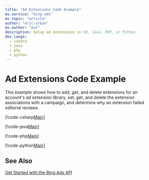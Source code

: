 ```yaml
---
title: "Ad Extensions Code Example"
ms.service: "bing-ads"
ms.topic: "article"
author: "eric-urban"
ms.author: "eur"
description: Setup ad extensions in C#, Java, PHP, or Python.
dev_langs:
  - csharp
  - java
  - php
  - python
---
```

# Ad Extensions Code Example
This example shows how to add, get, and delete extensions for an account's ad extension library, set, get, and delete the extension associations with a campaign, and determine why an extension failed editorial reviews.

[!code-csharp[Main](../../../BingAds-dotNet-SDK/examples/BingAdsExamples/BingAdsExamplesLibrary/v11/AdExtensions.cs)]

[!code-java[Main](../../../BingAds-Java-SDK/examples/BingAdsDesktopApp/src/main/java/com/microsoft/bingads/examples/v11/AdExtensions.java)]

[!code-php[Main](../../../BingAds-PHP-SDK/samples/V11/AdExtensions.php)]

[!code-python[Main](../../../BingAds-Python-SDK/examples/BingAdsPythonConsoleExamples/BingAdsPythonConsoleExamples/v11/ad_extensions.py)]

## See Also
[Get Started with the Bing Ads API](get-started.md)  
